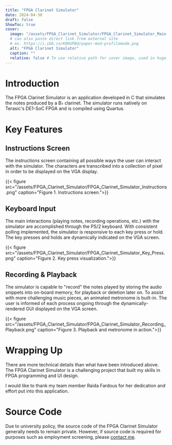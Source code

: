 ```yaml
---
title: "FPGA Clarinet Simulator"
date: 2024-04-30
draft: false
ShowToc: true
cover:
  image: "/assets/FPGA_Clarinet_Simulator/FPGA_Clarinet_Simulator_Main.png"
  # can also paste direct link from external site
  # ex. https://i.ibb.co/K0HVPBd/paper-mod-profilemode.png
  alt: "FPGA Clarinet Simulator"
  caption: ""
  relative: false # To use relative path for cover image, used in hugo Page-bundles
---
```


# Introduction
The FPGA Clarinet Simulator is an application developed in C that simulates the notes produced by a B♭ clarinet. The simulator runs natively on Terasic's DE1-SoC FPGA and is compiled using Quartus.

# Key Features
## Instructions Screen
The instructions screen containing all possible ways the user can interact with the simulator. The characters are transcribed into a collection of pixel in order to be displayed on the VGA display.

{{< figure src="/assets/FPGA_Clarinet_Simulator/FPGA_Clarinet_Simulator_Instructions.png" caption="Figure 1. Instructions screen.">}}

## Keyboard Input
The main interactions (playing notes, recording operations, etc.) with the simulator are accomplished through the PS/2 keyboard. With consistent polling implemented, the simulator is responsive to each key press or hold. The key presses and holds are dynamically indicated on the VGA screen.

{{< figure src="/assets/FPGA_Clarinet_Simulator/FPGA_Clarinet_Simulator_Key_Press.png" caption="Figure 2. Key press visualization.">}}

## Recording & Playback
The simulator is capable to "record" the notes played by storing the audio snippets into on-board memory, for playback or deletion later on. To assist with more challenging music pieces, an animated metronome is built-in. The user is informed of each process ongoing through the dynamically-rendered GUI displayed on the VGA screen.

{{< figure src="/assets/FPGA_Clarinet_Simulator/FPGA_Clarinet_Simulator_Recording_Playback.png" caption="Figure 3. Playback and metronome in action.">}}

# Wrapping Up
There are more technical details than what have been introduced above. The FPGA Clarinet Simulator is a challenging project that built my skills in FPGA programming and UI design.

I would like to thank my team member Raida Fardous for her dedication and effort put into this application.

# Source Code
Due to university policy, the source code of the FPGA Clarinet Simulator generally needs to remain private. However, if source code is required for purposes such as employment screening, please [contact me](/).